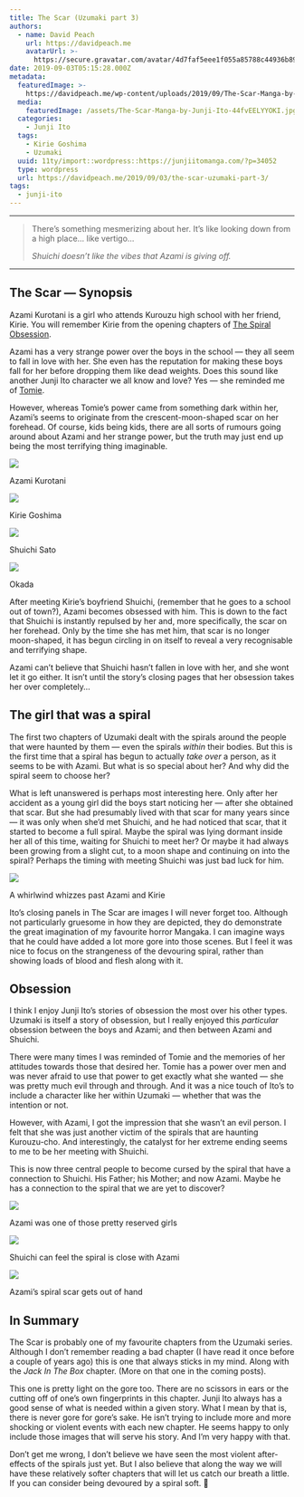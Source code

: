 ```yaml
---
title: The Scar (Uzumaki part 3)
authors:
  - name: David Peach
    url: https://davidpeach.me
    avatarUrl: >-
      https://secure.gravatar.com/avatar/4d7faf5eee1f055a85788c44936b8995eaab6dfb004e7854ec747ccb272e91ee?s=96&d=mm&r=g
date: 2019-09-03T05:15:28.000Z
metadata:
  featuredImage: >-
    https://davidpeach.me/wp-content/uploads/2019/09/The-Scar-Manga-by-Junji-Ito.jpg
  media:
    featuredImage: /assets/The-Scar-Manga-by-Junji-Ito-44fvEELYYOKI.jpg
  categories:
    - Junji Ito
  tags:
    - Kirie Goshima
    - Uzumaki
  uuid: 11ty/import::wordpress::https://junjiitomanga.com/?p=34052
  type: wordpress
  url: https://davidpeach.me/2019/09/03/the-scar-uzumaki-part-3/
tags:
  - junji-ito
---
```

* * *

> There’s something mesmerizing about her. It’s like looking down from a high place… like vertigo…
> 
> <cite>Shuichi doesn’t like the vibes that Azami is giving off.</cite>

* * *

## The Scar — Synopsis

Azami Kurotani is a girl who attends Kurouzu high school with her friend, Kirie. You will remember Kirie from the opening chapters of [The Spiral Obsession](https://davidpeach.me/the-spiral-obsession-part-1-uzumaki-part-1/).

Azami has a very strange power over the boys in the school — they all seem to fall in love with her. She even has the reputation for making these boys fall for her before dropping them like dead weights. Does this sound like another Junji Ito character we all know and love? Yes — she reminded me of [Tomie](https://davidpeach.me/tag/tomie-collection/).

However, whereas Tomie’s power came from something dark within her, Azami’s seems to originate from the crescent-moon-shaped scar on her forehead. Of course, kids being kids, there are all sorts of rumours going around about Azami and her strange power, but the truth may just end up being the most terrifying thing imaginable.

[![](/assets/Azami-Kurotani-768x768-bCF5miMC68br.jpg)](/assets/Azami-Kurotani-768x768-bCF5miMC68br.jpg)

Azami Kurotani

[![](/assets/Kirie-Goshima1-768x768-VWZKZ2Ks5FCM.jpg)](/assets/Kirie-Goshima1-768x768-VWZKZ2Ks5FCM.jpg)

Kirie Goshima

[![](/assets/Shuichi-Saito-150x150-SlQjxF0F1NRM.jpg)](/assets/Shuichi-Saito-150x150-SlQjxF0F1NRM.jpg)

Shuichi Sato

[![](/assets/Okada-768x768-IpCgbzMo3Hsn.jpg)](/assets/Okada-768x768-IpCgbzMo3Hsn.jpg)

Okada

After meeting Kirie’s boyfriend Shuichi, (remember that he goes to a school out of town?), Azami becomes obsessed with him. This is down to the fact that Shuichi is instantly repulsed by her and, more specifically, the scar on her forehead. Only by the time she has met him, that scar is no longer moon-shaped, it has begun circling in on itself to reveal a very recognisable and terrifying shape.

Azami can’t believe that Shuichi hasn’t fallen in love with her, and she wont let it go either. It isn’t until the story’s closing pages that her obsession takes her over completely…

## The girl that was a spiral

The first two chapters of Uzumaki dealt with the spirals around the people that were haunted by them — even the spirals _within_ their bodies. But this is the first time that a spiral has begun to actually _take over_ a person, as it seems to be with Azami. But what is so special about her? And why did the spiral seem to choose her?

What is left unanswered is perhaps most interesting here. Only after her accident as a young girl did the boys start noticing her — after she obtained that scar. But she had presumably lived with that scar for many years since — it was only when she’d met Shuichi, and he had noticed that scar, that it started to become a full spiral. Maybe the spiral was lying dormant inside her all of this time, waiting for Shuichi to meet her? Or maybe it had always been growing from a slight cut, to a moon shape and continuing on into the spiral? Perhaps the timing with meeting Shuichi was just bad luck for him.

[![](/assets/A-whirlwind-whizzes-past-Azami-dXoJwOpZQWs2.jpg)](/assets/A-whirlwind-whizzes-past-Azami-dXoJwOpZQWs2.jpg)

A whirlwind whizzes past Azami and Kirie

Ito’s closing panels in The Scar are images I will never forget too. Although not particularly gruesome in how they are depicted, they do demonstrate the great imagination of my favourite horror Mangaka. I can imagine ways that he could have added a lot more gore into those scenes. But I feel it was nice to focus on the strangeness of the devouring spiral, rather than showing loads of blood and flesh along with it.

## Obsession

I think I enjoy Junji Ito’s stories of obsession the most over his other types. Uzumaki is itself a story of obsession, but I really enjoyed this _particular_ obsession between the boys and Azami; and then between Azami and Shuichi.

There were many times I was reminded of Tomie and the memories of her attitudes towards those that desired her. Tomie has a power over men and was never afraid to use that power to get exactly what she wanted — she was pretty much evil through and through. And it was a nice touch of Ito’s to include a character like her within Uzumaki — whether that was the intention or not.

However, with Azami, I got the impression that she wasn’t an evil person. I felt that she was just another victim of the spirals that are haunting Kurouzu-cho. And interestingly, the catalyst for her extreme ending seems to me to be her meeting with Shuichi.

This is now three central people to become cursed by the spiral that have a connection to Shuichi. His Father; his Mother; and now Azami. Maybe he has a connection to the spiral that we are yet to discover?

[![](/assets/Azami-was-one-of-those-pretty--PRdyOPtr9kJS.jpg)](/assets/Azami-was-one-of-those-pretty--PRdyOPtr9kJS.jpg)

Azami was one of those pretty reserved girls

[![](/assets/Shuichi-can-feel-the-spiral-is-8KD1IM2zuyLe.jpg)](/assets/Shuichi-can-feel-the-spiral-is-8KD1IM2zuyLe.jpg)

Shuichi can feel the spiral is close with Azami

[![](/assets/Azamis-spiral-scar-gets-out-of-cMyIwE1ippEk.jpg)](/assets/Azamis-spiral-scar-gets-out-of-cMyIwE1ippEk.jpg)

Azami’s spiral scar gets out of hand

## In Summary

The Scar is probably one of my favourite chapters from the Uzumaki series. Although I don’t remember reading a bad chapter (I have read it once before a couple of years ago) this is one that always sticks in my mind. Along with the _Jack In The Box_ chapter. (More on that one in the coming posts).

This one is pretty light on the gore too. There are no scissors in ears or the cutting off of one’s own fingerprints in this chapter. Junji Ito always has a good sense of what is needed within a given story. What I mean by that is, there is never gore for gore’s sake. He isn’t trying to include more and more shocking or violent events with each new chapter. He seems happy to only include those images that will serve his story. And I’m very happy with that.

Don’t get me wrong, I don’t believe we have seen the most violent after-effects of the spirals just yet. But I also believe that along the way we will have these relatively softer chapters that will let us catch our breath a little. If you can consider being devoured by a spiral soft. 🙂